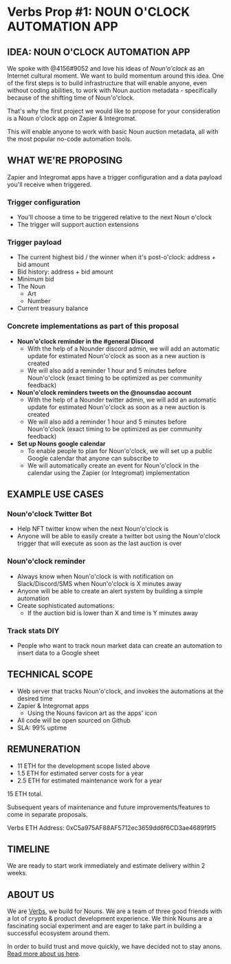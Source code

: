 # Verbs Prop #1: NOUN O'CLOCK AUTOMATION APP


## IDEA: NOUN O'CLOCK AUTOMATION APP

We spoke with @4156#9052 and love his ideas of _Noun'o'clock_ as an Internet cultural moment. We want to build momentum around this idea. One of the first steps is to build infrastructure that will enable anyone, even without coding abilities, to work with Noun auction metadata - specifically because of the shifting time of Noun'o'clock.

That's why the first project we would like to propose for your consideration is a Noun o'clock app on Zapier & Integromat.

This will enable anyone to work with basic Noun auction metadata, all with the most popular no-code automation tools.


## WHAT WE'RE PROPOSING

Zapier and Integromat apps have a trigger configuration and a data payload you'll receive when triggered.


### Trigger configuration



* You'll choose a time to be triggered relative to the next Noun o'clock
* The trigger will support auction extensions


### Trigger payload



* The current highest bid / the winner when it's post-o'clock: address + bid amount
* Bid history: address + bid amount
* Minimum bid
* The Noun
    * Art
    * Number
* Current treasury balance


### Concrete implementations as part of this proposal



* **Noun'o'clock reminder in the #general Discord**
    * With the help of a Nounder discord admin, we will add an automatic update for estimated Noun'o'clock as soon as a new auction is created
    * We will also add a reminder 1 hour and 5 minutes before Noun'o'clock (exact timing to be optimized as per community feedback)
* **Noun'o'clock reminders tweets on the @nounsdao account**
    * With the help of a Nounder twitter admin, we will add an automatic update for estimated Noun'o'clock as soon as a new auction is created
    * We will also add a reminder 1 hour and 5 minutes before Noun'o'clock (exact timing to be optimized as per community feedback)
* **Set up Nouns google calendar**
    * To enable people to plan for Noun'o'clock, we will set up a public Google calendar that anyone can subscribe to
    * We will automatically create an event for Noun'o'clock in the calendar using the Zapier (or Integromat) implementation


## EXAMPLE USE CASES


### Noun'o'clock Twitter Bot



* Help NFT twitter know when the next Noun'o'clock is
* Anyone will be able to easily create a twitter bot using the Noun'o'clock trigger that will execute as soon as the last auction is over


### Noun'o'clock reminder



* Always know when Noun'o'clock is with notification on Slack/Discord/SMS when Noun'o'clock is X minutes away
* Anyone will be able to create an alert system by building a simple automation
* Create sophisticated automations:
    * If the auction bid is lower than X and time is Y minutes away


### Track stats DIY



* People who want to track noun market data can create an automation to insert data to a Google sheet


## TECHNICAL SCOPE



* Web server that tracks Noun'o'clock, and invokes the automations at the desired time
* Zapier & Integromat apps
    * Using the Nouns favicon art as the apps' icon
* All code will be open sourced on Github
* SLA: 99% uptime


## REMUNERATION



* 11 ETH for the development scope listed above
* 1.5 ETH for estimated server costs for a year
* 2.5 ETH for estimated maintenance work for a year

15 ETH total.

Subsequent years of maintenance and future improvements/features to come in separate proposals.

Verbs ETH Address: 0xC5a975AF88AF5712ec3659dd6f6CD3ae4689f9f5


## TIMELINE

We are ready to start work immediately and estimate delivery within 2 weeks.


## ABOUT US

We are [Verbs](http://verbs.team), we build for Nouns. We are a team of three good friends with a lot of crypto & product development experience. We think Nouns are a fascinating social experiment and are eager to take part in building a successful ecosystem around them.

In order to build trust and move quickly, we have decided not to stay anons.[ Read more about us here](https://www.notion.so/The-Verbs-Team-45661d88331d45ecb899562c9167fb61).

